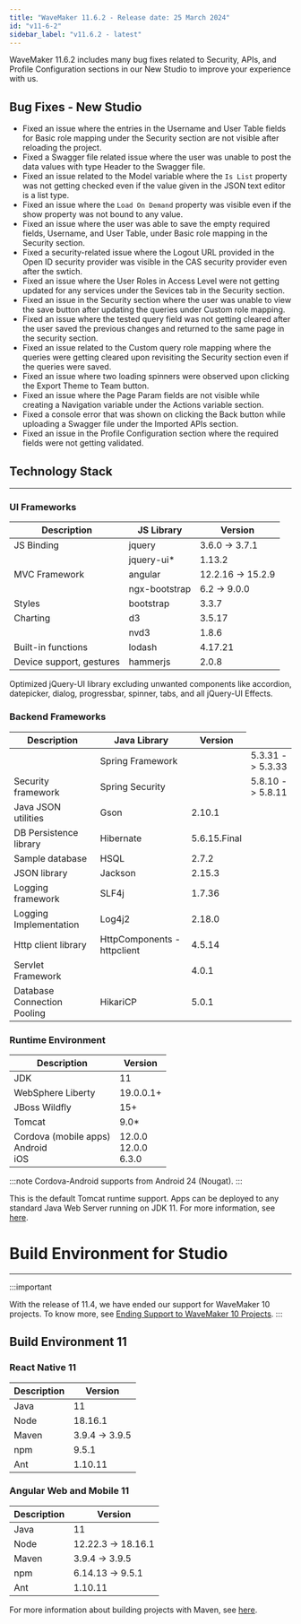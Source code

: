 ```yaml
---
title: "WaveMaker 11.6.2 - Release date: 25 March 2024"
id: "v11-6-2"
sidebar_label: "v11.6.2 - latest"
---
```


WaveMaker 11.6.2 includes many bug fixes related to Security, APIs, and Profile Configuration sections in our New Studio to improve your experience with us.

## Bug Fixes - New Studio

- Fixed an issue where the entries in the Username and User Table fields for Basic role mapping under the Security section are not visible after reloading the project.
- Fixed a Swagger file related issue where the user was unable to post the data values with type Header to the Swagger file.
- Fixed an issue related to the Model variable where the `Is List` property was not getting checked even if the value given in the JSON text editor is a list type.
- Fixed an issue where the `Load On Demand` property was visible even if the show property was not bound to any value.
- Fixed an issue where the user was able to save the empty required fields, Username, and User Table, under Basic role mapping in the Security section.
- Fixed a security-related issue where the Logout URL provided in the Open ID security provider was visible in the CAS security provider even after the swtich.
- Fixed an issue where the User Roles in Access Level were not getting updated for any services under the Sevices tab in the Security section.
- Fixed an issue in the Security section where the user was unable to view the save button after updating the queries under Custom role mapping.
- Fixed an issue where the tested query field was not getting cleared after the user saved the previous changes and returned to the same page in the security section.
- Fixed an issue related to the Custom query role mapping where the queries were getting cleared upon revisiting the Security section even if the queries were saved.
- Fixed an issue where two loading spinners were observed upon clicking the Export Theme to Team button.
- Fixed an issue where the Page Param fields are not visible while creating a Navigation variable under the Actions variable section.
- Fixed a console error that was shown on clicking the Back button while uploading a Swagger file under the Imported APIs section.
- Fixed an issue in the Profile Configuration section where the required fields were not getting validated.


## Technology Stack

---

### UI Frameworks

| Description | JS Library | Version |
| --- | --- | --- |
| JS Binding | jquery |  3.6.0 -> 3.7.1 |
|  | jquery-ui* | 1.13.2 |
| MVC Framework | angular | 12.2.16 -> 15.2.9 |
|  | ngx-bootstrap | 6.2 -> 9.0.0 |
| Styles | bootstrap | 3.3.7 |
| Charting | d3 | 3.5.17 |
|  | nvd3 | 1.8.6 |
| Built-in functions | lodash | 4.17.21|
| Device support, gestures | hammerjs | 2.0.8 |

Optimized jQuery-UI library excluding unwanted components like accordion, datepicker, dialog, progressbar, spinner, tabs, and all jQuery-UI Effects.

### Backend Frameworks

| Description | Java Library | Version |
| --- | --- | --- |
|  | Spring Framework |  <td className="versiontdbgcolor"> 5.3.31 -> 5.3.33 </td> |
| Security framework | Spring Security | <td className="versiontdbgcolor">5.8.10 -> 5.8.11 </td> |
| Java JSON utilities | Gson  | 2.10.1 |
| DB Persistence library | Hibernate | 5.6.15.Final |
| Sample database | HSQL |  2.7.2 |
| JSON library | Jackson | 2.15.3 |
| Logging framework | SLF4j | 1.7.36 |
| Logging Implementation | Log4j2 | 2.18.0|
| Http client library  | HttpComponents -  httpclient |  4.5.14 |
| Servlet Framework |  | 4.0.1 |
| Database Connection Pooling | HikariCP | 5.0.1 |

### Runtime Environment

| Description | Version |
| --- | --- |
| JDK | 11 |
| WebSphere Liberty | 19.0.0.1+ |
| JBoss Wildfly | 15+ |
| Tomcat | 9.0* |
| Cordova (mobile apps) <br/> Android <br/> iOS |12.0.0 <br/> 12.0.0  <br/> 6.3.0 |

:::note
Cordova-Android supports from Android 24 (Nougat).
:::

This is the default Tomcat runtime support. Apps can be deployed to any standard Java Web Server running on JDK 11. For more information, see [here](/learn/app-development/deployment/deployment-web-server).

# Build Environment for Studio
---

:::important

With the release of 11.4, we have ended our support for WaveMaker 10 projects. To know more, see [Ending Support to WaveMaker 10 Projects](/learn/blog/2023/08/11/wavemaker10x-end-of-support).
:::

## Build Environment 11 

### React Native 11

|Description|	Version|
|---|---|
|Java |11 |
|Node|18.16.1|
|Maven| 3.9.4 -> 3.9.5|
|npm | 9.5.1|
|Ant|	1.10.11|


### Angular Web and Mobile 11

|Description|	Version|
|---|---|
|Java | 11 |
|Node| 12.22.3 -> 18.16.1|
|Maven| 3.9.4 -> 3.9.5|
|npm |	6.14.13 -> 9.5.1|
|Ant|	1.10.11|

For more information about building projects with Maven, see [here](/learn/app-development/deployment/building-with-maven).


